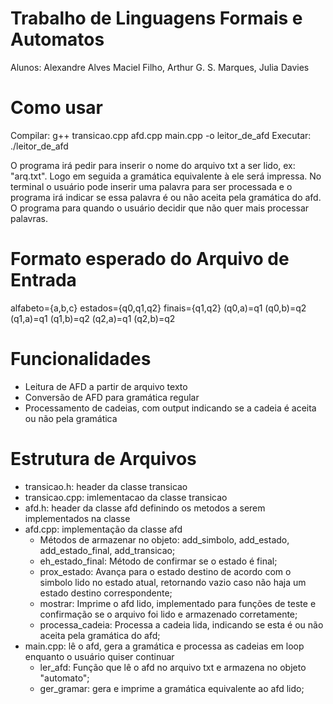 # Trabalho de Linguagens Formais e Automatos
  Alunos: Alexandre Alves Maciel Filho, Arthur G. S. Marques, Julia Davies


# Como usar
  Compilar: g++ transicao.cpp afd.cpp main.cpp -o leitor_de_afd
  Executar: ./leitor_de_afd

  O programa irá pedir para inserir o nome do arquivo txt a ser lido, ex: "arq.txt". Logo em seguida a gramática equivalente à ele será impressa.
  No terminal o usuário pode inserir uma palavra para ser processada e o programa irá indicar se essa palavra é ou não aceita pela gramática do afd.
  O programa para quando o usuário decidir que não quer mais processar palavras.

# Formato esperado do Arquivo de Entrada

  alfabeto={a,b,c}
  estados={q0,q1,q2}
  finais={q1,q2}
  (q0,a)=q1
  (q0,b)=q2
  (q1,a)=q1
  (q1,b)=q2
  (q2,a)=q1
  (q2,b)=q2

# Funcionalidades
  - Leitura de AFD a partir de arquivo texto
  - Conversão de AFD para gramática regular
  - Processamento de cadeias, com output indicando se a cadeia é aceita ou não pela gramática

# Estrutura de Arquivos
  - transicao.h: header da classe transicao
  - transicao.cpp: imlementacao da classe transicao
  - afd.h: header da classe afd definindo os metodos a serem implementados na classe
  - afd.cpp: implementação da classe afd
      - Métodos de armazenar no objeto: add_simbolo, add_estado, add_estado_final, add_transicao;
      - eh_estado_final: Método de confirmar se o estado é final;
      - prox_estado: Avança para o estado destino de acordo com o simbolo lido no estado atual, retornando vazio caso não haja um estado destino correspondente;
      - mostrar: Imprime o afd lido, implementado para funções de teste e confirmação se o arquivo foi lido e armazenado corretamente;
      - processa_cadeia: Processa a cadeia lida, indicando se esta é ou não aceita pela gramática do afd;
  - main.cpp: lê o afd, gera a gramática e processa as cadeias em loop enquanto o usuário quiser continuar
      - ler_afd: Função que lê o afd no arquivo txt e armazena no objeto "automato";
      - ger_gramar: gera e imprime a gramática equivalente ao afd lido;
   
